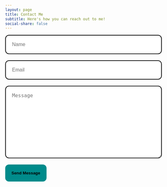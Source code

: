 ```yaml
---
layout: page
title: Contact Me
subtitle: Here's how you can reach out to me!
social-share: false
---
```

<style>
/* .form__input {
  border: 2px solid black;
  border-radius: 12px;
  padding: 5px;
} */
:root {
  --heading-font-color: : rgb(17, 16, 22);
  --background-alt-color: #ffffff;
  --dark: #000000;
  --button-background-color: DarkCyan;
}

.form-box {
  margin-bottom: 100px;
}
.form__group {
  margin-bottom: 20px;
}
.form__input {
  width: 100%;
  padding: 20px;
  font-size: 16px;
  font-weight: 400;
  border: 2px solid black;
  border-radius: 12px;
  outline: 0;
  transition: .2s ease-in-out;
  resize: vertical;
  color: var(--heading-font-color);
  background-color: var(--background-alt-color);
}
.screen-reader-text {
  clip: rect(1px, 1px, 1px, 1px);
  height: 1px;
  overflow: hidden;
  position: absolute !important;
  width: 1px;
  word-wrap: normal !important;
}

.button--primary {
  color: var(--dark);
  background-color: var(--button-background-color);
  font-weight: bold;
}

.button {
  padding:20px;
  border-radius: 12px;
  border: none;
    border-top-color: currentcolor;
    border-top-style: none;
    border-top-width: medium;
    border-right-color: currentcolor;
    border-right-style: none;
    border-right-width: medium;
    border-bottom-color: currentcolor;
    border-bottom-style: none;
    border-bottom-width: medium;
    border-left-color: currentcolor;
    border-left-style: none;
    border-left-width: medium;
    border-image-outset: 0;
    border-image-repeat: stretch;
    border-image-slice: 100%;
    border-image-source: none;
    border-image-width: 1;
  text-decoration: none;
    text-decoration-line: none;
    text-decoration-style: solid;
    text-decoration-color: currentcolor;
    text-decoration-thickness: auto;
}
</style>

<div class="form-box">
  <!-- <div class="contact-head">
    {% if site.data.settings.contact.description %}
      <p class="contact-description">{{site.data.settings.contact.description}}</p>
    {% endif %}
  </div> -->
  <form class="form" action="https://getform.io/f/1b03ecc4-13c8-45fb-8a71-4c2162a779a5" method="post" enctype="multipart/form-data" target="_blank">
    <div class="form__group">
      <label class="form__label screen-reader-text" for="form-name"></label>
      <input class="form__input" id="form-name" type="text" name="name" placeholder="Name" required>
    </div>
    <div class="form__group">
      <label class="form__label screen-reader-text" for="form-email"></label>
      <input class="form__input" id="form-email" type="email" name="email" placeholder="Email" required>
    </div>
    <div class="form__group">
      <label class="form__label screen-reader-text" for="form-text"></label>
      <textarea class="form__input" id="form-text" name="message" rows="10" placeholder="Message" required></textarea>
    </div>
    <!-- <div class="g-recaptcha" data-sitekey="6LewWJQeAAAAANq6ile3eaEPiFIJamg59yXFHRBY"></div><br /> -->
    <div class="form__group">
      <button class="button button--primary" type="submit">Send Message</button>
    </div>
  </form>
</div> 
